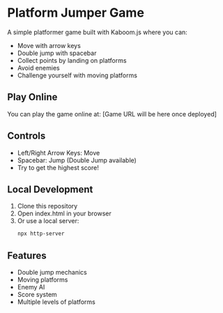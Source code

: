 # Platform Jumper Game

A simple platformer game built with Kaboom.js where you can:
- Move with arrow keys
- Double jump with spacebar
- Collect points by landing on platforms
- Avoid enemies
- Challenge yourself with moving platforms

## Play Online
You can play the game online at: [Game URL will be here once deployed]

## Controls
- Left/Right Arrow Keys: Move
- Spacebar: Jump (Double Jump available)
- Try to get the highest score!

## Local Development
1. Clone this repository
2. Open index.html in your browser
3. Or use a local server:
   ```bash
   npx http-server
   ```

## Features
- Double jump mechanics
- Moving platforms
- Enemy AI
- Score system
- Multiple levels of platforms 